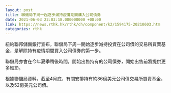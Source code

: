 ```yaml
---
layout: post
title: 聯儲局下周一起逐步減持疫情期間購入公司債券
date: 2021-06-03 22:03:18.000000000 +08:00
link: https://news.rthk.hk/rthk/ch/component/k2/1594175-20210603.htm
categories: rthk
---
```


紐約聯邦儲備銀行宣布，聯儲局下周一開始逐步減持投資在公司債的交易所買賣基金，是解除持有疫情期間買入公司債券的第一步。

聯儲局亦會在今年夏季稍後時間，開始出售持有的公司債券，開始出售前將提供更多細節。

根據聯儲局資料，截至4月底，有關安排持有約86億美元公司債交易所買賣基金，以及52億美元公司債。
